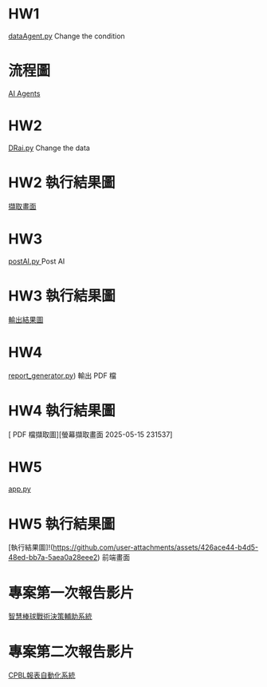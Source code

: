 # HW1 
[dataAgent.py](https://github.com/Morris-Wu/Data/blob/main/dataAgent.py)  Change the condition

# 流程圖
[AI Agents](https://github.com/user-attachments/assets/e48d9a12-e32a-4ec7-991b-388754b2b182)

# HW2
[DRai.py](https://github.com/Morris-Wu/Data/blob/main/DRai.py)  Change the data

# HW2 執行結果圖
[擷取畫面](https://github.com/user-attachments/assets/2f661146-59a8-4642-a446-25ca8896e7d5)

# HW3
 [postAI.py ](https://github.com/Morris-Wu/Data/blob/main/postAI.py)  Post AI
 
# HW3 執行結果圖
[輸出結果圖](https://github.com/user-attachments/assets/e091ad1f-1a37-4097-bc69-a66194e331d6)

# HW4
[report_generator.py](https://github.com/Morris-Wu/Data/blob/%E8%B3%87%E6%96%99%E7%B5%90%E6%A7%8B_%E6%9C%9F%E6%9C%AB%E5%B0%88%E9%A1%8C/instruction_parser.py)) 輸出 PDF 檔

# HW4 執行結果圖
[ PDF 檔擷取圖][螢幕擷取畫面 2025-05-15 231537]


# HW5
[app.py](https://github.com/Morris-Wu/Data/blob/%E8%B3%87%E6%96%99%E7%B5%90%E6%A7%8B_%E6%9C%9F%E6%9C%AB%E5%B0%88%E9%A1%8C/app.py)

# HW5 執行結果圖
[執行結果圖]!(https://github.com/user-attachments/assets/426ace44-b4d5-48ed-bb7a-5aea0a28eee2)  前端畫面


# 專案第一次報告影片

[智慧棒球戰術決策輔助系統](https://youtu.be/kXV-F5wvN18)



# 專案第二次報告影片
[CPBL報表自動化系統](https://youtu.be/UdvNhKpL6V8)


